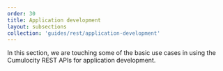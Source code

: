 ```yaml
---
order: 30
title: Application development
layout: subsections
collection: 'guides/rest/application-development'
---
```


In this section, we are touching some of the basic use cases in using the Cumulocity REST APIs for application development.
